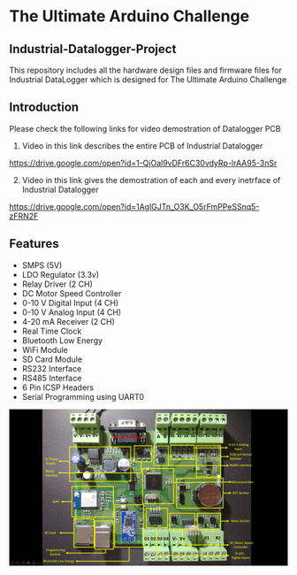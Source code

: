 # The Ultimate Arduino Challenge

## Industrial-Datalogger-Project
This repository includes all the hardware design files and firmware files for Industrial DataLogger 
which is designed for The Ultimate Arduino Challenge

## Introduction
Please check the following links for video demostration of Datalogger PCB

1. Video in this link describes the entire PCB of Industrial Datalogger

https://drive.google.com/open?id=1-QjOal9vDFr6C30vdyRp-lrAA95-3nSr

2. Video in this link gives the demostration of each and every inetrface of Industrial Datalogger

https://drive.google.com/open?id=1AglGJTn_O3K_O5rFmPPeSSnq5-zFRN2F
##

## Features
* SMPS (5V)
* LDO Regulator (3.3v)
* Relay Driver										 (2 CH)
* DC Motor Speed Controller
* 0-10 V Digital Input 					 (4 CH)
* 0-10 V Analog Input 						 (4 CH)
* 4-20 mA Receiver								 (2 CH)
* Real Time Clock
* Bluetooth Low Energy 
* WiFi Module
* SD Card Module
* RS232 Interface
* RS485 Interface
* 6 Pin ICSP Headers
* Serial Programming using UART0


![](Datalogger%20Images/Data%20Logger%20Board%20overview.png)
